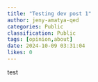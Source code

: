 ```yaml
---
title: "Testing dev post 1"
author: jeny-amatya-qed
categories: Public
classification: Public
tags: [opinion,about]
date: 2024-10-09 03:31:04 
likes: 0
---
```


test
